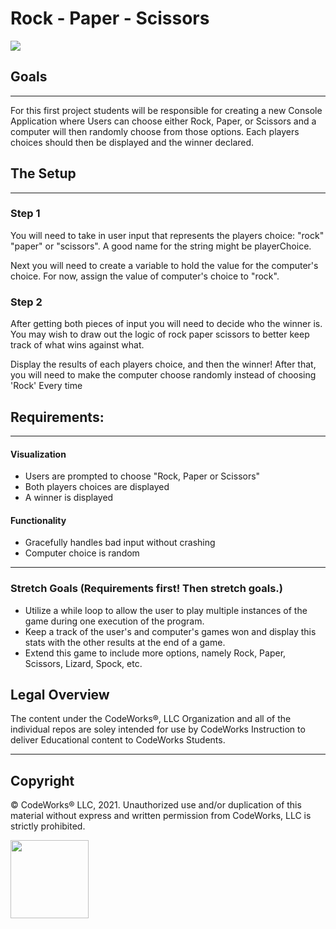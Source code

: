 # Rock - Paper - Scissors

![](https://media.istockphoto.com/photos/scissor-rock-paper-concept-game-picture-id670950914?k=6&m=670950914&s=612x612&w=0&h=t-WH5bfAJDbbxqnrI14PXGVGaS8scVfJqZvL-YCkI0M=)

## Goals
<hr>
For this first project students will be responsible for creating a new Console Application where Users can choose either
Rock, Paper, or Scissors and a computer will then randomly choose from those options. Each players choices should then
be displayed and the winner declared.

## The Setup
<hr>

### Step 1
You will need to take in user input that represents the players choice: "rock" "paper" or "scissors". A good name for the string might be playerChoice.

Next you will need to create a variable to hold the value for the computer's choice. For now, assign the value of computer's choice to "rock".

### Step 2
After getting both pieces of input you will need to decide who the winner is. You may wish to draw out the logic of rock paper scissors to better keep track of what wins against what.

Display the results of each players choice, and then the winner! After that, you will need to make the computer choose randomly instead of choosing 'Rock' Every time

## Requirements:
<hr>

#### Visualization
- Users are prompted to choose "Rock, Paper or Scissors"
- Both players choices are displayed
- A winner is displayed

#### Functionality
- Gracefully handles bad input without crashing
- Computer choice is random

<hr>

### Stretch Goals (Requirements first! Then stretch goals.)
- Utilize a while loop to allow the user to play multiple instances of the game during one execution of the program.
- Keep a track of the user's and computer's games won and display this stats with the other results at the end of a game.
- Extend this game to include more options, namely Rock, Paper, Scissors, Lizard, Spock, etc.

## Legal Overview

The content under the CodeWorks®, LLC Organization and all of the individual repos are soley intended for use by CodeWorks Instruction to deliver Educational content to CodeWorks Students.

---

## Copyright

© CodeWorks® LLC, 2021. Unauthorized use and/or duplication of this material without express and written permission from CodeWorks, LLC is strictly prohibited.


<img src="https://bcw.blob.core.windows.net/public/img/7815839041305055" width="125">
